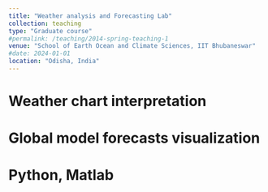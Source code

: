 ```yaml
---
title: "Weather analysis and Forecasting Lab"
collection: teaching
type: "Graduate course"
#permalink: /teaching/2014-spring-teaching-1
venue: "School of Earth Ocean and Climate Sciences, IIT Bhubaneswar"
#date: 2024-01-01
location: "Odisha, India"
---
```



Weather chart interpretation
======
Global model forecasts visualization 
======
Python, Matlab
======
